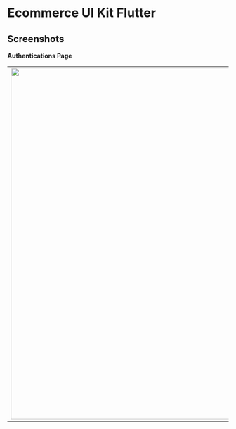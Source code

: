 # Ecommerce UI Kit Flutter

## Screenshots

<b align="center"> Authentications Page </b>

<table align="center">
  <tr>
    <td><img src="https://i.imgur.com/8J3SuLx.png" width=800 ></td>
    
    
  </tr>
 </table>

